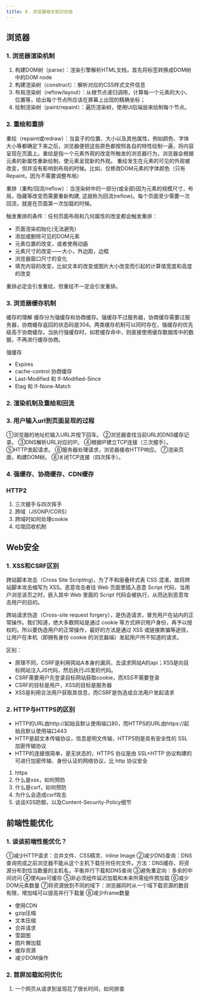 ```yaml
---
title: 8. 浏览器相关知识总结
---
```

## 浏览器
### 1. 浏览器渲染机制
1. 构建DOM树（parse）：渲染引擎解析HTML文档，首先将标签转换成DOM树中的DOM node
2. 构建渲染树（construct）：解析对应的CSS样式文件信息
3. 布局渲染树（reflow/layout）：从根节点递归调用，计算每一个元素的大小、位置等，给出每个节点所应该在屏幕上出现的精确坐标；
4. 绘制渲染树（paint/repaint）：遍历渲染树，使用UI后端层来绘制每个节点。
### 2. 重绘和重排
重绘（repaint或redraw）：当盒子的位置、大小以及其他属性，例如颜色、字体大小等都确定下来之后，浏览器便把这些原色都按照各自的特性绘制一遍，将内容呈现在页面上。重绘是指一个元素外观的改变所触发的浏览器行为，浏览器会根据元素的新属性重新绘制，使元素呈现新的外观。
重绘发生在元素的可见的外观被改变，但并没有影响到布局的时候。比如，仅修改DOM元素的字体颜色（只有Repaint，因为不需要调整布局）

重排（重构/回流/reflow）：当渲染树中的一部分(或全部)因为元素的规模尺寸，布局，隐藏等改变而需要重新构建, 这就称为回流(reflow)。每个页面至少需要一次回流，就是在页面第一次加载的时候。

触发重排的条件：任何页面布局和几何属性的改变都会触发重排：

* 页面渲染初始化(无法避免)
* 添加或删除可见的DOM元素
* 元素位置的改变，或者使用动画
* 元素尺寸的改变——大小，外边距，边框
* 浏览器窗口尺寸的变化
* 填充内容的改变，比如文本的改变或图片大小改变而引起的计算值宽度和高度的改变

重排必定会引发重绘，但重绘不一定会引发重排。
### 3. 浏览器缓存机制
缓存的理解
缓存分为强缓存和协商缓存。强缓存不过服务器，协商缓存需要过服务器，协商缓存返回的状态码是304。两类缓存机制可以同时存在，强缓存的优先级高于协商缓存。当执行强缓存时，如若缓存命中，则直接使用缓存数据库中的数据，不再进行缓存协商。

强缓存
* Expires
* cache-control
协商缓存
* Last-Modified 和 If-Modified-Since
* Etag 和 If-None-Match
### 2. 渲染机制及重绘和回流
### 3. 用户输入url到页面呈现的过程
①浏览器的地址栏输入URL并按下回车。
②浏览器查找当前URL的DNS缓存记录。
③DNS解析URL对应的IP。
④根据IP建立TCP连接（三次握手）。
⑤HTTP发起请求。
⑥服务器处理请求，浏览器接收HTTP响应。
⑦渲染页面，构建DOM树。
⑧关闭TCP连接（四次挥手）。
### 4. 强缓存、协商缓存、CDN缓存
### HTTP2
1. 三次握手与四次挥手
2. 跨域（JSONP/CORS）
3. 跨域时如何处理cookie
4. 垃圾回收机制
## Web安全
### 1. XSS和CSRF区别
跨站脚本攻击（Cross Site Scripting)，为了不和层叠样式表 CSS 混淆，故将跨站脚本攻击缩写为 XSS。恶意攻击者往 Web 页面里插入恶意 Script 代码，当用户浏览该页之时，嵌入其中 Web 里面的 Script 代码会被执行，从而达到恶意攻击用户的目的。

跨站请求伪造（Cross-site request forgery），是伪造请求，冒充用户在站内的正常操作。我们知道，绝大多数网站是通过 cookie 等方式辨识用户身份，再予以授权的。所以要伪造用户的正常操作，最好的方法是通过 XSS 或链接欺骗等途径，让用户在本机（即拥有身份 cookie 的浏览器端）发起用户所不知道的请求。

区别：
* 原理不同，CSRF是利用网站A本身的漏洞，去请求网站A的api；XSS是向目标网站注入JS代码，然后执行JS里的代码。
* CSRF需要用户先登录目标网站获取cookie，而XSS不需要登录
* CSRF的目标是用户，XSS的目标是服务器
* XSS是利用合法用户获取其信息，而CSRF是伪造成合法用户发起请求
### 2. HTTP与HTTPS的区别
* HTTP的URL由http://起始且默认使用端口80，而HTTPS的URL由https://起始且默认使用端口443
* HTTP是超文本传输协议，信息是明文传输，HTTPS则是具有安全性的 SSL 加密传输协议
* HTTP的连接很简单，是无状态的，HTTPS 协议是由 SSL+HTTP 协议构建的可进行加密传输、身份认证的网络协议，比 http 协议安全

1. https
2. 什么是xss，如何预防
3. 什么是csrf，如何预防
4. 为什么会造成csrf攻击
5. 谈谈XSS防御，以及Content-Security-Policy细节
## 前端性能优化
### 1. 谈谈前端性能优化？
①减少HTTP请求：合并文件、CSS精灵、inline Image
②减少DNS查询：DNS查询完成之前浏览器不能从这个主机下载任何任何文件。方法：DNS缓存、将资源分布到恰当数量的主机名，平衡并行下载和DNS查询
③避免重定向：多余的中间访问
④使Ajax可缓存
⑤非必须组件延迟加载和未来所需组件预加载
⑥减少DOM元素数量
⑦将资源放到不同的域下：浏览器同时从一个域下载资源的数目有限，增加域可以提高并行下载量
⑧减少iframe数量

* 使用CDN
* gzip压缩
* 文本压缩
* 合并请求
* 雪碧图
* 图片懒加载
* 缓存资源
* 减少DOM操作
### 2. 首屏加载如何优化
1. 一个网页从请求到呈现花了很长时间，如何排查
